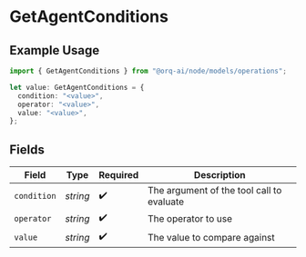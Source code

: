 # GetAgentConditions

## Example Usage

```typescript
import { GetAgentConditions } from "@orq-ai/node/models/operations";

let value: GetAgentConditions = {
  condition: "<value>",
  operator: "<value>",
  value: "<value>",
};
```

## Fields

| Field                                     | Type                                      | Required                                  | Description                               |
| ----------------------------------------- | ----------------------------------------- | ----------------------------------------- | ----------------------------------------- |
| `condition`                               | *string*                                  | :heavy_check_mark:                        | The argument of the tool call to evaluate |
| `operator`                                | *string*                                  | :heavy_check_mark:                        | The operator to use                       |
| `value`                                   | *string*                                  | :heavy_check_mark:                        | The value to compare against              |
